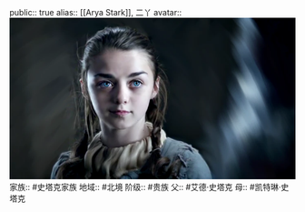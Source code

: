 public:: true
alias:: [[Arya Stark]], 二丫
avatar:: ![image.png](../assets/image_1692288380853_0.png) 
家族:: #史塔克家族
地域:: #北境
阶级:: #贵族
父:: #艾德·史塔克
母:: #凯特琳·史塔克
